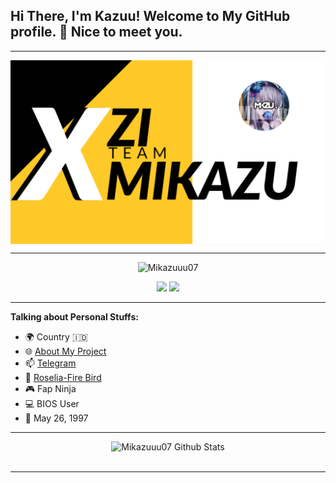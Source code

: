 <!-- Your title -->
## Hi There, I'm Kazuu! Welcome to My GitHub profile. 👋 Nice to meet you.
---
<img align="center" src="https://github.com/Mikazuuu07/Mikazuuu07/raw/main/banner.png" width="500"/>

---
<p align="center"> <img src="https://komarev.com/ghpvc/?username=Mikazuuu07&label=Profile%20views&color=0e75b6&style=flat" alt="Mikazuuu07" /> </p>
<p align="center">
<a href="https://github.com/Mikazuuu07"> <img src="https://img.shields.io/badge/-Github-000?style=flat&logo=Github&logoColor=white" /></a>
<a href="https://irfn4566@gmail.com"> <img src="https://img.shields.io/badge/-Gmail-c14438?style=flat&logo=Gmail&logoColor=white" /></a>

---
<!-- Talking about you -->
**Talking about Personal Stuffs:**

- 🌍 Country 🇮🇩
- 🌐 [About My Project](https://t.me/HeavensUpdate)
- 📫 [Telegram](https://t.me/mikazuuu07)
- 🎼 [Roselia-Fire Bird](https://youtu.be/5AwP7S9f3A8)
- 🎮 Fap Ninja
- 💻 BIOS User
- 🎉 May 26, 1997
	
---

<div align="center">
  <img src="https://github-readme-stats.vercel.app/api?username=Mikazuuu07&show_icons=true&theme=dracula" alt="Mikazuuu07 Github Stats">
  <br><br>

---
